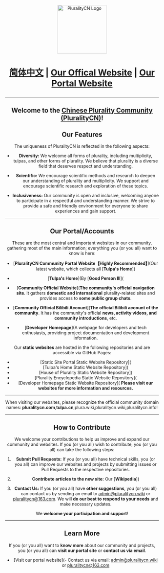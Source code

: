 <div align="center">
  <img width="160" src="https://avatars.githubusercontent.com/u/140780823?s=200&v=4" alt="PluralityCN Logo"/>
  <h1 align="center" href="
</div>

<!--<center>!-->
  <p align="center"><a href="./profile/README.md">简体中文</a> | <a href="https://www.pluralitycn.com/">Our Offical Website</a> | <a href="https://portal.pluralitycn.com">Our Portal Website</a><!--</center>!-->

---

Welcome to the [**Chinese Plurality Community (PluralityCN)**](https://www.pluralitycn.com)!
---

## Our Features

The uniqueness of PluralityCN is reflected in the following aspects:

- **Diversity:** We welcome all forms of plurality, including multiplicity, tulpas, and other forms of plurality. We believe that plurality is a diverse field that deserves respect and understanding.

- **Scientific:** We encourage scientific methods and research to deepen our understanding of plurality and multiplicity. We support and encourage scientific research and exploration of these topics.

- **Inclusiveness:** Our community is open and inclusive, welcoming anyone to participate in a respectful and understanding manner. We strive to provide a safe and friendly environment for everyone to share experiences and gain support.

---

## Our Portal/Accounts

These are the most central and important websites in our community, gathering most of the main information; everything you (or you all) want to know is here:

- [**PluralityCN Community Portal Website【Highly Recommended】**](Our latest website, which collects all [**Tulpa's Home**](
- [**Tulpa's Home**](By [**Good Person III**](
- [**Community Official Website**](**The community's official navigation site**. It gathers **domestic and international** plurality-related sites and provides access to **some public group chats**.

- [**Community Official Bilibili Account**](**The official Bilibili account of the community**. It has the community's official **news, activity videos, and community introductions**, etc.

- [**Developer Homepage**](A webpage for developers and tech enthusiasts, providing project documentation and development information.

Our **static websites** are hosted in the following repositories and are accessible via GitHub Pages:

- [Static Site Portal Static Website Repository](
- [Tulpa's Home Static Website Repository](
- [House of Plurality Static Website Repository](
- [Plurality Encyclopedia Static Website Repository](
- [Developer Homepage Static Website Repository](
**Please visit our websites for more information and resources.**

---

When visiting our websites, please recognize the official community domain names: **pluralitycn.com**,**tulpa.cn**,plura.wiki,pluralitycn.wiki,pluralitycn.info!

---

## How to Contribute

We welcome your contributions to help us improve and expand our community and websites. If you (or you all) wish to contribute, you (or you all) can take the following steps:

1. **Submit Pull Requests:** If you (or you all) have technical skills, you (or you all) can improve our websites and projects by submitting issues or Pull Requests to the respective repositories.

2. **Contribute articles to the new site:** Our [**Wikipedia**](
3. **Contact Us:** If you (or you all) have **other suggestions**, you (or you all) can contact us by sending an email to [admin@pluralitycn.wiki](mailto:admin@pluralitycn.wiki) or [pluralitycn@163.com](mailto:pluralitycn@163.com). We will **do our best to respond to your needs** and make necessary updates.

We **welcome your participation and support**!

---

## Learn More

If you (or you all) want to **know more** about our community and projects, you (or you all) can **visit our portal site** or **contact us via email**.

- [Visit our portal website](- Contact us via email: [admin@pluralitycn.wiki](mailto:admin@pluralitycn.wiki) or [pluralitycn@163.com](mailto:pluralitycn@163.com)

